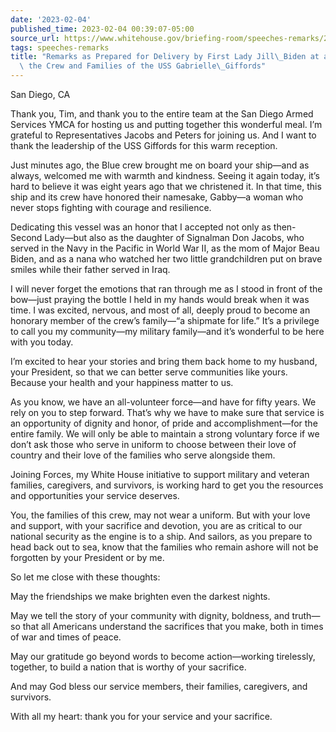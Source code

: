 ```yaml
---
date: '2023-02-04'
published_time: 2023-02-04 00:39:07-05:00
source_url: https://www.whitehouse.gov/briefing-room/speeches-remarks/2023/02/04/remarks-as-prepared-for-delivery-by-first-lady-jill-biden-at-an-event-with-the-crew-and-families-of-the-uss-gabrielle-giffords/
tags: speeches-remarks
title: "Remarks as Prepared for Delivery by First Lady Jill\_Biden at an Event with\
  \ the Crew and Families of the USS Gabrielle\_Giffords"
---
```

 
San Diego, CA

Thank you, Tim, and thank you to the entire team at the San Diego Armed
Services YMCA for hosting us and putting together this wonderful meal.
I’m grateful to Representatives Jacobs and Peters for joining us. And I
want to thank the leadership of the USS Giffords for this warm
reception.  
  
Just minutes ago, the Blue crew brought me on board your ship—and as
always, welcomed me with warmth and kindness. Seeing it again today,
it’s hard to believe it was eight years ago that we christened it. In
that time, this ship and its crew have honored their namesake, Gabby—a
woman who never stops fighting with courage and resilience.   
  
Dedicating this vessel was an honor that I accepted not only as
then-Second Lady—but also as the daughter of Signalman Don Jacobs, who
served in the Navy in the Pacific in World War II, as the mom of Major
Beau Biden, and as a nana who watched her two little grandchildren put
on brave smiles while their father served in Iraq.  
  
I will never forget the emotions that ran through me as I stood in front
of the bow—just praying the bottle I held in my hands would break when
it was time. I was excited, nervous, and most of all, deeply proud to
become an honorary member of the crew’s family—“a shipmate for life.”
It’s a privilege to call you my community—my military family—and it’s
wonderful to be here with you today.   
  
I’m excited to hear your stories and bring them back home to my husband,
your President, so that we can better serve communities like yours.
Because your health and your happiness matter to us.   
  
As you know, we have an all-volunteer force—and have for fifty years. We
rely on you to step forward. That’s why we have to make sure that
service is an opportunity of dignity and honor, of pride and
accomplishment—for the entire family. We will only be able to maintain a
strong voluntary force if we don’t ask those who serve in uniform to
choose between their love of country and their love of the families who
serve alongside them.   
  
Joining Forces, my White House initiative to support military and
veteran families, caregivers, and survivors, is working hard to get you
the resources and opportunities your service deserves.   
  
You, the families of this crew, may not wear a uniform. But with your
love and support, with your sacrifice and devotion, you are as critical
to our national security as the engine is to a ship. And sailors, as you
prepare to head back out to sea, know that the families who remain
ashore will not be forgotten by your President or by me.  
  
So let me close with these thoughts:  
  
May the friendships we make brighten even the darkest nights.   
  
May we tell the story of your community with dignity, boldness, and
truth—so that all Americans understand the sacrifices that you make,
both in times of war and times of peace.   
  
May our gratitude go beyond words to become action—working tirelessly,
together, to build a nation that is worthy of your sacrifice.   
  
And may God bless our service members, their families, caregivers, and
survivors.   
  
With all my heart: thank you for your service and your sacrifice.   
 

